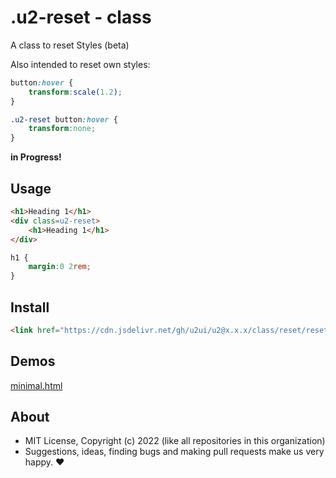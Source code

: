 # .u2-reset - class
A class to reset Styles (beta)

Also intended to reset own styles:

```css
button:hover {
    transform:scale(1.2);
}

.u2-reset button:hover {
    transform:none;
}
```

**in Progress!**

## Usage

```html
<h1>Heading 1</h1>
<div class=u2-reset>
    <h1>Heading 1</h1>
</div>
```

```css
h1 {
    margin:0 2rem;
}
```

## Install

```html
<link href="https://cdn.jsdelivr.net/gh/u2ui/u2@x.x.x/class/reset/reset.min.css" rel=stylesheet>
```

## Demos

[minimal.html](http://gcdn.li/u2ui/u2@main/class/reset/tests/minimal.html)  

## About

- MIT License, Copyright (c) 2022 <u2> (like all repositories in this organization) <br>
- Suggestions, ideas, finding bugs and making pull requests make us very happy. ♥

